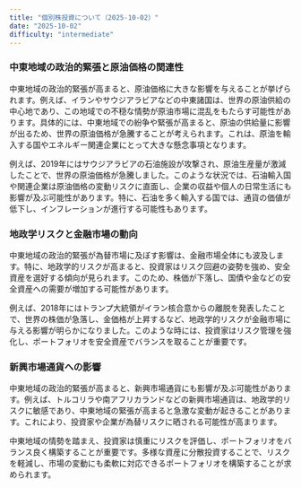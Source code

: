 ```yaml
---
title: "個別株投資について（2025-10-02）"
date: "2025-10-02"
difficulty: "intermediate"
---
```


### 中東地域の政治的緊張と原油価格の関連性

中東地域の政治的緊張が高まると、原油価格に大きな影響を与えることが挙げられます。例えば、イランやサウジアラビアなどの中東諸国は、世界の原油供給の中心地であり、この地域での不穏な情勢が原油市場に混乱をもたらす可能性があります。具体的には、中東地域での紛争や緊張が高まると、原油の供給量に影響が出るため、世界の原油価格が急騰することが考えられます。これは、原油を輸入する国やエネルギー関連企業にとって大きな懸念事項となります。

例えば、2019年にはサウジアラビアの石油施設が攻撃され、原油生産量が激減したことで、世界の原油価格が急騰しました。このような状況では、石油輸入国や関連企業は原油価格の変動リスクに直面し、企業の収益や個人の日常生活にも影響が及ぶ可能性があります。特に、石油を多く輸入する国では、通貨の価値が低下し、インフレーションが進行する可能性もあります。

### 地政学リスクと金融市場の動向

中東地域の政治的緊張が為替市場に及ぼす影響は、金融市場全体にも波及します。特に、地政学的リスクが高まると、投資家はリスク回避の姿勢を強め、安全資産を選好する傾向が見られます。このため、株価が下落し、国債や金などの安全資産への需要が増加する可能性があります。

例えば、2018年にはトランプ大統領がイラン核合意からの離脱を発表したことで、世界の株価が急落し、金価格が上昇するなど、地政学的リスクが金融市場に与える影響が明らかになりました。このような時には、投資家はリスク管理を強化し、ポートフォリオを安全資産でバランスを取ることが重要です。

### 新興市場通貨への影響

中東地域の政治的緊張が高まると、新興市場通貨にも影響が及ぶ可能性があります。例えば、トルコリラや南アフリカランドなどの新興市場通貨は、地政学的リスクに敏感であり、中東地域の緊張が高まると急激な変動が起きることがあります。これにより、投資家や企業が為替リスクに晒される可能性が高まります。

中東地域の情勢を踏まえ、投資家は慎重にリスクを評価し、ポートフォリオをバランス良く構築することが重要です。多様な資産に分散投資することで、リスクを軽減し、市場の変動にも柔軟に対応できるポートフォリオを構築することが求められます。
